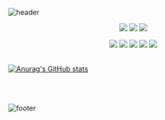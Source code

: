 ![header](https://capsule-render.vercel.app/api?type=cylinder&color=gradient&text=Hello%Tristy!)



<p align="center"><img src="https://img.shields.io/badge/Node.js-339933?style=flat-square&logo=Node.js&logoColor=white"/></a> <img src="https://img.shields.io/badge/NestJS-E0234E?style=flat-square&logo=NestJS&logoColor=white"/></a> <img src="https://img.shields.io/badge/JavaScript-F7DF1E?style=flat-square&logo=JavaScript&logoColor=black"/></a></p>  

<p align="center"><img src="https://img.shields.io/badge/Python-3766AB?style=flat-square&logo=Python&logoColor=white"/></a> <img src="https://img.shields.io/badge/TypeScript-3178C6?style=flat-square&logo=TypeScript&logoColor=white"/></a> <img src="https://img.shields.io/badge/Oracle-F80000?style=flat-square&logo=Oracle&logoColor=white"/></a> <img src="https://img.shields.io/badge/MySQL-4479A1?style=flat-square&logo=MySQL&logoColor=white"/></a> <img src="https://img.shields.io/badge/Amazon_AWS-232F3E?style=flat-square&logo=Amazon_AWS&logoColor=white"/></a>  

</br>
</br>

[![Anurag's GitHub stats](https://github-readme-stats.vercel.app/api?username=WonDongGyun&show_icons=true&theme=dracula)](https://github.com/WonDongGyun/github-readme-stats)  

</br>
</br>

![footer](https://capsule-render.vercel.app/api?type=cylinder&color=gradient)

<!--
**WonDongGyun/WonDongGyun** is a ✨ _special_ ✨ repository because its `README.md` (this file) appears on your GitHub profile.

Here are some ideas to get you started:

- 🔭 I’m currently working on ...
- 🌱 I’m currently learning ...
- 👯 I’m looking to collaborate on ...
- 🤔 I’m looking for help with ...
- 💬 Ask me about ...
- 📫 How to reach me: ...
- 😄 Pronouns: ...
- ⚡ Fun fact: ...
-->

